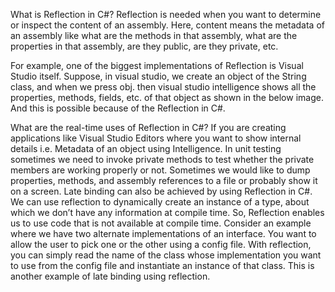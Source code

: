 What is Reflection in C#?
Reflection is needed when you want to determine or inspect the content of an assembly. Here, content means the metadata of an assembly like what are the methods in that assembly, what are the properties in that assembly, are they public, are they private, etc.

For example, one of the biggest implementations of Reflection is Visual Studio itself. Suppose, in visual studio, we create an object of the String class, and when we press obj. then visual studio intelligence shows all the properties, methods, fields, etc. of that object as shown in the below image. And this is possible because of the Reflection in C#.

What are the real-time uses of Reflection in C#?
If you are creating applications like Visual Studio Editors where you want to show internal details i.e. Metadata of an object using Intelligence.
In unit testing sometimes we need to invoke private methods to test whether the private members are working properly or not.
Sometimes we would like to dump properties, methods, and assembly references to a file or probably show it on a screen.
Late binding can also be achieved by using Reflection in C#. We can use reflection to dynamically create an instance of a type, about which we don’t have any information at compile time. So, Reflection enables us to use code that is not available at compile time.
Consider an example where we have two alternate implementations of an interface. You want to allow the user to pick one or the other using a config file. With reflection, you can simply read the name of the class whose implementation you want to use from the config file and instantiate an instance of that class. This is another example of late binding using reflection.
